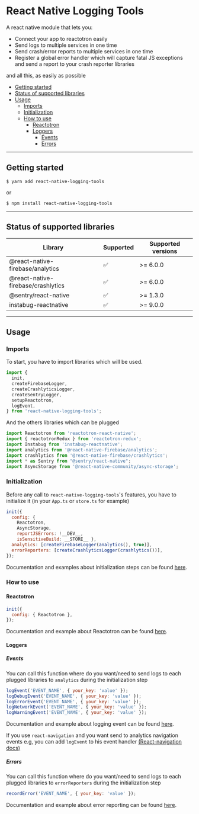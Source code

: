 # React Native Logging Tools

A react native module that lets you:
 - Connect your app to reactotron easily
 - Send logs to multiple services in one time
 - Send crash/error reports to multiple services in one time
 - Register a global error handler which will capture fatal JS exceptions and send a report to your crash reporter libraries

and all this, as easily as possible

- [Getting started](#getting-started)
- [Status of supported libraries](#status-of-supported-libraries)
- [Usage](#usage)
    - [Imports](#imports)
    - [Initialization](#initialization)
    - [How to use](#how-to-use)
        - [Reactotron](#reactotron)
        - [Loggers](#loggers)
            - [Events](#events)
            - [Errors](#errors)

---

## Getting started

`$ yarn add react-native-logging-tools`

or

`$ npm install react-native-logging-tools`

---

## Status of supported libraries

|Library             |Supported        |Supported versions
|----------------|-------------|-------------|
|@react-native-firebase/analytics|:white_check_mark:| \>= 6.0.0
|@react-native-firebase/crashlytics|:white_check_mark:| \>= 6.0.0
|@sentry/react-native|:white_check_mark:| \>= 1.3.0
|instabug-reactnative|:white_check_mark:| \>= 9.0.0

---

## Usage

### Imports

To start, you have to import libraries which will be used.
```javascript
import {
  init,
  createFirebaseLogger,
  createCrashlyticsLogger,
  createSentryLogger,
  setupReactotron,
  logEvent,
} from 'react-native-logging-tools';
```

And the others libraries which can be plugged
```javascript
import Reactotron from 'reactotron-react-native';
import { reactotronRedux } from 'reactotron-redux';
import Instabug from 'instabug-reactnative';
import analytics from '@react-native-firebase/analytics';
import crashlytics from '@react-native-firebase/crashlytics';
import * as Sentry from "@sentry/react-native";
import AsyncStorage from '@react-native-community/async-storage';
```

### Initialization

Before any call to `react-native-logging-tools`'s features, you have to initialize it (in your `App.ts` or `store.ts` for example)

```javascript
init({
  config: {
    Reactotron,
    AsyncStorage,
    reportJSErrors: !__DEV__,
    isSensitiveBuild: __STORE__ },
  analytics: [createFirebaseLogger(analytics(), true)],
  errorReporters: [createCrashlyticsLogger(crashlytics())],
});
```

Documentation and examples about initialization steps can be found [here](./REFERENCE_API.md).

### How to use

#### Reactotron

```javascript
init({
  config: { Reactotron },
});
```

Documentation and example about Reactotron can be found [here](./REFERENCE_API.md).

#### Loggers

##### Events

You can call this function where do you want/need to send logs to each plugged libraries to `analytics` during the initialization step

```javascript
logEvent('EVENT_NAME', { your_key: 'value' });
logDebugEvent('EVENT_NAME', { your_key: 'value' });
logErrorEvent('EVENT_NAME', { your_key: 'value' });
logNetworkEvent('EVENT_NAME', { your_key: 'value' });
logWarningEvent('EVENT_NAME', { your_key: 'value' });
```

Documentation and example about logging event can be found [here](./REFERENCE_API.md).

If you use `react-navigation` and you want send to analytics navigation events e.g, you can add `logEvent` to his event handler [(React-navigation docs)](https://reactnavigation.org/docs/navigation-events/)

##### Errors

You can call this function where do you want/need to send logs to each plugged libraries to `errorReporters` during the initialization step

```javascript
recordError('EVENT_NAME', { your_key: 'value' });
```

Documentation and example about error reporting can be found [here](./REFERENCE_API.md).
